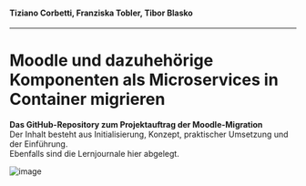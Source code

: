 #### Tiziano Corbetti, Franziska Tobler, Tibor Blasko</br>
---
# Moodle und dazuhehörige Komponenten als Microservices in Container migrieren</br>

**Das GitHub-Repository zum Projektauftrag der Moodle-Migration </br>**
Der Inhalt besteht aus Initialisierung, Konzept, praktischer Umsetzung und der Einführung.</br>
Ebenfalls sind die Lernjournale hier abgelegt.</br>

![image](https://github.com/EpicAlpaca55/Projekt_Docker/assets/98404509/7aabdc77-c3b3-45f0-b9b2-e67a8d0b7f85)
